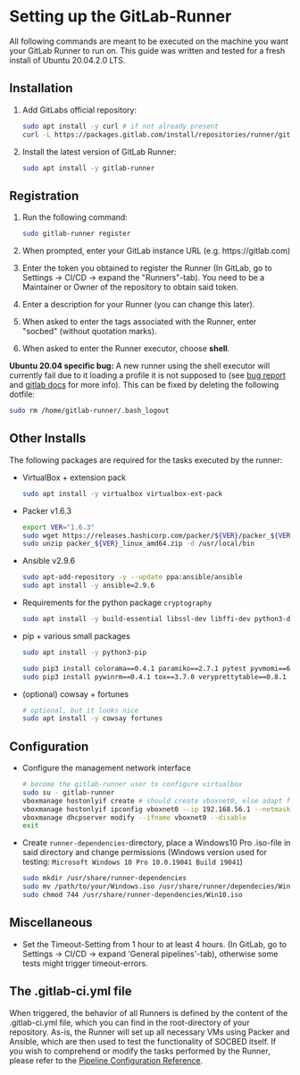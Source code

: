 # Setting up the GitLab-Runner

All following commands are meant to be executed on the machine you want your GitLab Runner to run on. This guide was written and tested for a fresh install of Ubuntu 20.04.2.0 LTS.

## Installation

1. Add GitLabs official repository:
    ```sh
    sudo apt install -y curl # if not already present
    curl -L https://packages.gitlab.com/install/repositories/runner/gitlab-runner/script.deb.sh | sudo bash
    ```
2. Install the latest version of GitLab Runner:
    ```sh
    sudo apt install -y gitlab-runner
    ```

## Registration
1. Run the following command:
    ```sh
    sudo gitlab-runner register
    ```
2. When prompted, enter your GitLab instance URL (e.g. https<nolink>://gitlab.com)

3. Enter the token you obtained to register the Runner (In GitLab, go to Settings -> CI/CD -> expand the "Runners"-tab). You need to be a Maintainer or Owner of the repository to obtain said token.

4. Enter a description for your Runner (you can change this later).

5. When asked to enter the tags associated with the Runner, enter "socbed" (without quotation marks).

6. When asked to enter the Runner executor, choose **shell**.

**Ubuntu 20.04 specific bug:** A new runner using the shell executor will currently fail due to it loading a profile it is not supposed to (see [bug report](https://gitlab.com/gitlab-org/gitlab-runner/-/issues/26605) and [gitlab docs](https://docs.gitlab.com/runner/faq/README.html#job-failed-system-failure-preparing-environment) for more info). This can be fixed by deleting the following dotfile:

```sh
sudo rm /home/gitlab-runner/.bash_logout
```

## Other Installs

The following packages are required for the tasks executed by the runner:

- VirtualBox + extension pack
    ```sh
    sudo apt install -y virtualbox virtualbox-ext-pack
    ```

- Packer v1.6.3
    ```sh
    export VER="1.6.3"
    sudo wget https://releases.hashicorp.com/packer/${VER}/packer_${VER}_linux_amd64.zip
    sudo unzip packer_${VER}_linux_amd64.zip -d /usr/local/bin
    ```

- Ansible v2.9.6
    ```sh
    sudo apt-add-repository -y --update ppa:ansible/ansible
    sudo apt install -y ansible=2.9.6
    ```

- Requirements for the python package `cryptography`
    ```sh
    sudo apt install -y build-essential libssl-dev libffi-dev python3-dev
    ```

- pip + various small packages
    ```sh
    sudo apt install -y python3-pip
    
    sudo pip3 install colorama==0.4.1 paramiko==2.7.1 pytest pyvmomi==6.7.1.2018.12
    sudo pip3 install pywinrm==0.4.1 tox==3.7.0 veryprettytable==0.8.1
    ```
    
- (optional) cowsay + fortunes
    ```sh
    # optional, but it looks nice
    sudo apt install -y cowsay fortunes
    ```

## Configuration

- Configure the management network interface
    ```sh
    # become the gitlab-runner user to configure virtualbox
    sudo su - gitlab-runner
    vboxmanage hostonlyif create # should create vboxnet0, else adapt following lines
    vboxmanage hostonlyif ipconfig vboxnet0 --ip 192.168.56.1 --netmask 255.255.255.0
    vboxmanage dhcpserver modify --ifname vboxnet0 --disable
    exit
    ```
    
- Create `runner-dependencies`-directory, place a Windows10 Pro .iso-file in said directory and change permissions (Windows version used for testing: `Microsoft Windows 10 Pro 10.0.19041 Build 19041`)
    ```sh
    sudo mkdir /usr/share/runner-dependencies
    sudo mv /path/to/your/Windows.iso /usr/share/runner/dependecies/Win10.iso
    sudo chmod 744 /usr/share/runner-dependencies/Win10.iso
    ```

## Miscellaneous
- Set the Timeout-Setting from 1 hour to at least 4 hours. (In GitLab, go to Settings -> CI/CD -> expand 'General pipelines'-tab), otherwise some tests might trigger timeout-errors.

## The .gitlab-ci.yml file
When triggered, the behavior of all Runners is defined by the content of the .gitlab-ci.yml file, which you can find in the root-directory of your repository. As-is, the Runner will set up all necessary VMs using Packer and Ansible, which are then used to test the functionality of SOCBED itself. If you wish to comprehend or modify the tasks performed by the Runner, please refer to the [Pipeline Configuration Reference](https://docs.gitlab.com/ee/ci/yaml/README.html).
